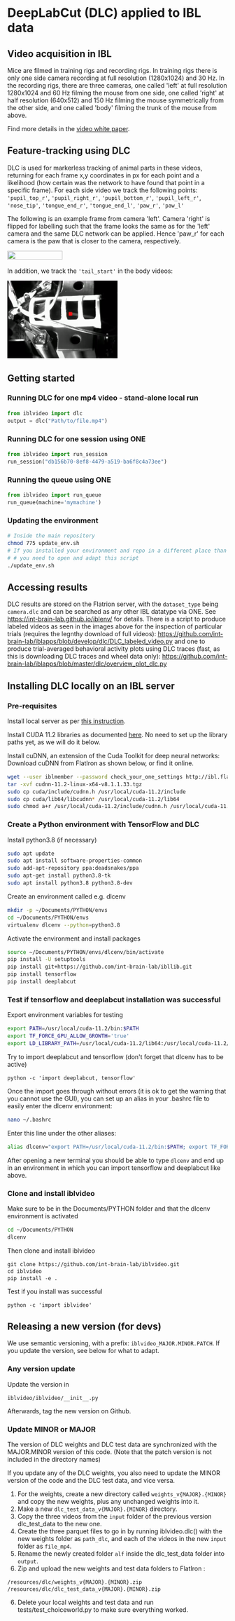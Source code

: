 # DeepLabCut (DLC) applied to IBL data
## Video acquisition in IBL

Mice are filmed in training rigs and recording rigs. In training rigs there is only one side camera recording at full resolution (1280x1024) and 30 Hz. In the recording rigs, there are three cameras, one called 'left' at full resolution 1280x1024 and 60 Hz filming the mouse from one side, one called 'right' at half resolution (640x512) and 150 Hz filming the mouse symmetrically from the other side, and one called 'body' filming the trunk of the mouse from above.

Find more details in the [video white paper](https://docs.google.com/document/u/1/d/e/2PACX-1vS2777bCbDmMre-wyeDr4t0jC-0YsV_uLtYkfS3h9zTwgC7qeMk-GUqxPqcY7ylH17I1Vo1nIuuj26L/pub).   

## Feature-tracking using DLC

DLC is used for markerless tracking of animal parts in these videos, returning for each frame x,y coordinates in px for each point and a likelihood (how certain was the network to have found that point in a specific frame). For each side video we track the following points: `'pupil_top_r'`, `'pupil_right_r'`, `'pupil_bottom_r'`, `'pupil_left_r'`, `'nose_tip'`, `'tongue_end_r'`, `'tongue_end_l'`, `'paw_r'`, `'paw_l'`

The following is an example frame from camera 'left'. Camera 'right' is flipped for labelling such that the frame looks the same as for the 'left' camera and the same DLC network can be applied. Hence 'paw_r' for each camera is the paw that is closer to the camera, respectively.

<img src="https://github.com/int-brain-lab/iblvideo/blob/master/_static/side_view2.png" width="50%" height="50%">

In addition, we track the `'tail_start'` in the body videos:

<img src="https://github.com/int-brain-lab/iblvideo/blob/master/_static/body_view.png" width="50%" height="50%">

## Getting started
### Running DLC for one mp4 video - stand-alone local run
```python
from iblvideo import dlc
output = dlc("Path/to/file.mp4")
```

### Running DLC for one session using ONE
```python
from iblvideo import run_session
run_session("db156b70-8ef8-4479-a519-ba6f8c4a73ee")
```
### Running the queue using ONE
```python
from iblvideo import run_queue 
run_queue(machine='mymachine')
```
### Updating the environment
```bash
# Inside the main repository
chmod 775 update_env.sh
# If you installed your environment and repo in a different place than the example, 
# # you need to open and adapt this script
./update_env.sh
```

## Accessing results

DLC results are stored on the Flatrion server, with the `dataset_type` being `camera.dlc` and can be searched as any other IBL datatype via ONE. See https://int-brain-lab.github.io/iblenv/ for details. There is a script to produce labeled videos as seen in the images above for the inspection of particular trials (requires the legnthy download of full videos): https://github.com/int-brain-lab/iblapps/blob/develop/dlc/DLC_labeled_video.py and one to produce trial-averaged behavioral activity plots using DLC traces (fast, as this is downloading DLC traces and wheel data only): https://github.com/int-brain-lab/iblapps/blob/master/dlc/overview_plot_dlc.py 

## Installing DLC locally on an IBL server

### Pre-requisites

Install local server as per [this instruction](https://docs.google.com/document/d/1NYVlVD8OkwRYUaPeHo3ZFPuwpv_E5zgUVjLsV0V5Ko4).

Install CUDA 11.2 libraries as documented [here](https://docs.google.com/document/d/1UyXUOx21mwrpBtCcS51avnikmyCPCzXEtTRaTetH-Mo/edit#heading=h.39mk45fhbn1l). No need to set up the library paths yet, as we will do it below.

Install cuDNN, an extension of the Cuda Toolkit for deep neural networks: Download cuDNN from FlatIron as shown below, or find it online.

```bash
wget --user iblmember --password check_your_one_settings http://ibl.flatironinstitute.org/resources/cudnn-11.2-linux-x64-v8.1.1.33.tgz 
tar -xvf cudnn-11.2-linux-x64-v8.1.1.33.tgz 
sudo cp cuda/include/cudnn.h /usr/local/cuda-11.2/include  
sudo cp cuda/lib64/libcudnn* /usr/local/cuda-11.2/lib64  
sudo chmod a+r /usr/local/cuda-11.2/include/cudnn.h /usr/local/cuda-11.2/lib64/libcudnn*  
```

### Create a Python environment with TensorFlow and DLC

Install python3.8 (if necessary)

```bash
sudo apt update  
sudo apt install software-properties-common  
sudo add-apt-repository ppa:deadsnakes/ppa
sudo apt-get install python3.8-tk  
sudo apt install python3.8 python3.8-dev  
```

Create an environment called e.g. dlcenv

```bash
mkdir -p ~/Documents/PYTHON/envs
cd ~/Documents/PYTHON/envs
virtualenv dlcenv --python=python3.8
```

Activate the environment and install packages

```bash
source ~/Documents/PYTHON/envs/dlcenv/bin/activate
pip install -U setuptools
pip install git+https://github.com/int-brain-lab/ibllib.git
pip install tensorflow
pip install deeplabcut
```

### Test if tensorflow and deeplabcut installation was successful

Export environment variables for testing
```bash
export PATH=/usr/local/cuda-11.2/bin:$PATH
export TF_FORCE_GPU_ALLOW_GROWTH='true'
export LD_LIBRARY_PATH=/usr/local/cuda-11.2/lib64:/usr/local/cuda-11.2/extras/CUPTI/lib64:$LD_LIBRARY_PATH  
```

Try to import deeplabcut and tensorflow (don't forget that dlcenv has to be active)
```
python -c 'import deeplabcut, tensorflow'
```

Once the import goes through without errors (it is ok to get the warning that you cannot use the GUI), you can set up an alias in your .bashrc file to easily enter the dlcenv environment:
```bash
nano ~/.bashrc
```
Enter this line under the other aliases:
```bash
alias dlcenv="export PATH=/usr/local/cuda-11.2/bin:$PATH; export TF_FORCE_GPU_ALLOW_GROWTH='true'; export LD_LIBRARY_PATH=/usr/local/cuda-11.2/lib64:/usr/local/cuda-11.2/extras/CUPTI/lib64:$LD_LIBRARY_PATH; source ~/Documents/PYTHON/envs/dlcenv/bin/activate"

```
After opening a new terminal you should be able to type `dlcenv` and end up in an environment in which you can import tensorflow and deeplabcut like above.

### Clone and install iblvideo

Make sure to be in the Documents/PYTHON folder and that the dlcenv environment is activated
```bash
cd ~/Documents/PYTHON
dlcenv
```
Then clone and install iblvideo
```
git clone https://github.com/int-brain-lab/iblvideo.git
cd iblvideo
pip install -e .
```

Test if you install was successful
```
python -c 'import iblvideo'
```
## Releasing a new version (for devs)

We use semantic versioning, with a prefix: `iblvideo_MAJOR.MINOR.PATCH`. If you update the version, see below for what to adapt.

### Any version update
Update the version in
```
iblvideo/iblvideo/__init__.py
```
Afterwards, tag the new version on Github.


### Update MINOR or MAJOR
The version of DLC weights and DLC test data are synchronized with the MAJOR.MINOR version of this code. (Note that the patch version is not included in the directory names)

If you update any of the DLC weights, you also need to update the MINOR version of the code and the DLC test data, and vice versa.
1. For the weights, create a new directory called `weights_v{MAJOR}.{MINOR}` and copy the new weights, plus any unchanged weights into it.
2. Make a new `dlc_test_data_v{MAJOR}.{MINOR}` directory.
3. Copy the three videos from the `input` folder of the previous version dlc_test_data to the new one.
4. Create the three parquet files to go in by running iblvideo.dlc() with the new weights folder as `path_dlc`, and each of the videos in the new `input` folder as `file_mp4`.
5. Rename the newly created folder `alf` inside the dlc_test_data folder into `output`.
6. Zip and upload the new weights and test data folders to FlatIron :
```
/resources/dlc/weights_v{MAJOR}.{MINOR}.zip
/resources/dlc/dlc_test_data_v{MAJOR}.{MINOR}.zip
```
6. Delete your local weights and test data and run tests/test_choiceworld.py to make sure everything worked.

